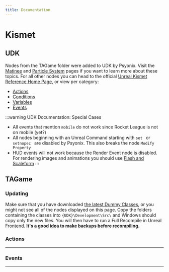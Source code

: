```yaml
---
title: Documentation
---
```

# Kismet

## UDK

Nodes from the TAGame folder were added to UDK by Psyonix. Visit the [Matinee](../udk/17_matinee) and [Particle System](../udk/11_details.html#particle-systems) pages if you want to learn more about these topics. For all other nodes you can head to the official [Unreal Kismet Reference Home Page](https://docs.unrealengine.com/udk/Three/KismetReference.html#Unreal%20Kismet%20Reference), or view per category:
- [Actions](https://docs.unrealengine.com/udk/Three/KismetReference.html#Actions)
- [Conditions](https://docs.unrealengine.com/udk/Three/KismetReference.html#Conditions)
- [Variables](https://docs.unrealengine.com/udk/Three/KismetReference.html#Variables)
- [Events](https://docs.unrealengine.com/udk/Three/KismetReference.html#Events)

:::warning UDK Documentation: Special Cases
- All events that mention `mobile` do not work since Rocket League is not on mobile (yet?)
- All nodes beginning with an Unreal Command starting with `set ` or `setnopec ` are disabled by Psyonix. This also breaks the node `Modify Property`
- HUD events will not work because the Render Event node is disabled. For rendering images and animations you should use [Flash and Scaleform]()
:::

## TAGame

### Updating

Make sure that you have downloaded [the latest Dummy Classes](https://github.com/RocketLeagueMapmaking/RL-Dummy-Classes), or you might not see all of the nodes displayed on this page. Copy the folders containing the classes into `{UDK}\Development\Src\` and Windows should copy only the new files. You will then have to run a Full Recompile in Unreal Frontend. **It's a good idea to make backups before recompiling.**

### Actions 
---

<KismetNode 
    Title="Add Game Ball" Status="Not documented" Image="add_game_ball"
    Folder="TAGame" Type="Actions" 
    Description="Add a ball to the game"  
    :InputLinks="['test','test2']"
    :OutputLinks="['test','test2']"
    :VariableLinks="['test','test2']"
    :Notes="['test','test2']"
/>

<KismetNode 
    Title="Apply Car Products" Status="Not documented" 
    Folder="TAGame_decrypted" Type="Actions" 
/>

### Events
---
